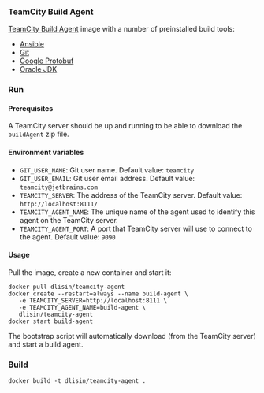 ### TeamCity Build Agent
[TeamCity Build Agent](https://www.jetbrains.com/teamcity/) image with a number of preinstalled build tools:
 - [Ansible](http://www.ansible.com/)
 - [Git](https://git-scm.com/)
 - [Google Protobuf](https://developers.google.com/protocol-buffers/)
 - [Oracle JDK](http://www.oracle.com/technetwork/java/)

### Run

#### Prerequisites
A TeamCity server should be up and running to be able to download the `buildAgent` zip file.

#### Environment variables
 - `GIT_USER_NAME`: Git user name. Default value: `teamcity`
 - `GIT_USER_EMAIL`: Git user email address. Default value: `teamcity@jetbrains.com`
 - `TEAMCITY_SERVER`: The address of the TeamCity server. Default value: `http://localhost:8111/`
 - `TEAMCITY_AGENT_NAME`: The unique name of the agent used to identify this agent on the TeamCity server.
 - `TEAMCITY_AGENT_PORT`: A port that TeamCity server will use to connect to the agent. Default value: `9090`

#### Usage
Pull the image, create a new container and start it:
```
docker pull dlisin/teamcity-agent
docker create --restart=always --name build-agent \
   -e TEAMCITY_SERVER=http://localhost:8111 \
   -e TEAMCITY_AGENT_NAME=build-agent \
   dlisin/teamcity-agent
docker start build-agent
```
The bootstrap script will automatically download (from the TeamCity server) and start a build agent.

### Build
```
docker build -t dlisin/teamcity-agent .
```

